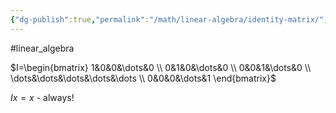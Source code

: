 ```yaml
---
{"dg-publish":true,"permalink":"/math/linear-algebra/identity-matrix/","created":"","updated":""}
---
```


#linear_algebra

$I=\begin{bmatrix} 1&0&0&\dots&0 \\ 0&1&0&\dots&0 \\ 0&0&1&\dots&0 \\ \dots&\dots&\dots&\dots&\dots \\ 0&0&0&\dots&1 \end{bmatrix}$

$Ix=x$ - always!

